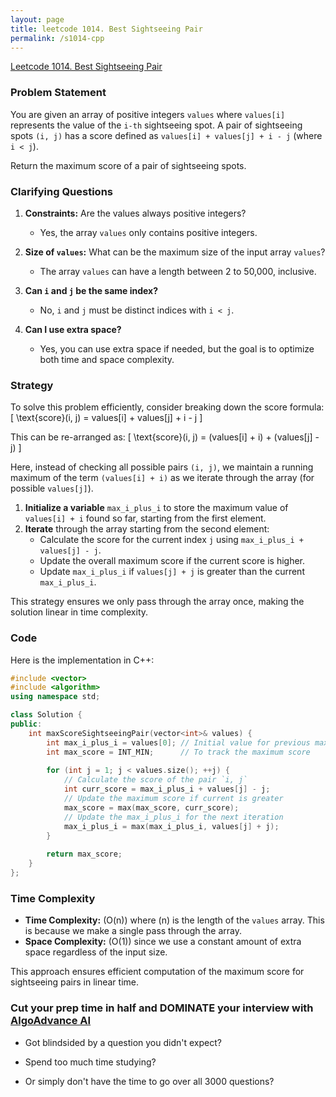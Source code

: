 ```yaml
---
layout: page
title: leetcode 1014. Best Sightseeing Pair
permalink: /s1014-cpp
---
```

[Leetcode 1014. Best Sightseeing Pair](https://algoadvance.github.io/algoadvance/l1014)
### Problem Statement

You are given an array of positive integers `values` where `values[i]` represents the value of the `i-th` sightseeing spot. A pair of sightseeing spots `(i, j)` has a score defined as `values[i] + values[j] + i - j` (where `i < j`). 

Return the maximum score of a pair of sightseeing spots.

### Clarifying Questions

1. **Constraints:** Are the values always positive integers?
   - Yes, the array `values` only contains positive integers.
   
2. **Size of `values`:** What can be the maximum size of the input array `values`?
   - The array `values` can have a length between 2 to 50,000, inclusive.

3. **Can `i` and `j` be the same index?**
   - No, `i` and `j` must be distinct indices with `i < j`.

4. **Can I use extra space?**
   - Yes, you can use extra space if needed, but the goal is to optimize both time and space complexity.

### Strategy

To solve this problem efficiently, consider breaking down the score formula:
\[ \text{score}(i, j) = values[i] + values[j] + i - j \]

This can be re-arranged as:
\[ \text{score}(i, j) = (values[i] + i) + (values[j] - j) \]

Here, instead of checking all possible pairs `(i, j)`, we maintain a running maximum of the term `(values[i] + i)` as we iterate through the array (for possible `values[j]`).

1. **Initialize a variable** `max_i_plus_i` to store the maximum value of `values[i] + i` found so far, starting from the first element.
2. **Iterate** through the array starting from the second element:
   - Calculate the score for the current index `j` using `max_i_plus_i + values[j] - j`.
   - Update the overall maximum score if the current score is higher.
   - Update `max_i_plus_i` if `values[j] + j` is greater than the current `max_i_plus_i`.

This strategy ensures we only pass through the array once, making the solution linear in time complexity.

### Code

Here is the implementation in C++:

```cpp
#include <vector>
#include <algorithm>
using namespace std;

class Solution {
public:
    int maxScoreSightseeingPair(vector<int>& values) {
        int max_i_plus_i = values[0]; // Initial value for previous maximum `values[i] + i`
        int max_score = INT_MIN;      // To track the maximum score
        
        for (int j = 1; j < values.size(); ++j) {
            // Calculate the score of the pair `i, j`
            int curr_score = max_i_plus_i + values[j] - j;
            // Update the maximum score if current is greater
            max_score = max(max_score, curr_score);
            // Update the max_i_plus_i for the next iteration
            max_i_plus_i = max(max_i_plus_i, values[j] + j);
        }
        
        return max_score;
    }
};
```

### Time Complexity

- **Time Complexity:** \(O(n)\) where \(n\) is the length of the `values` array. This is because we make a single pass through the array.
- **Space Complexity:** \(O(1)\) since we use a constant amount of extra space regardless of the input size.

This approach ensures efficient computation of the maximum score for sightseeing pairs in linear time.


### Cut your prep time in half and DOMINATE your interview with [AlgoAdvance AI](https://algoAdvance.com)

- Got blindsided by a question you didn't expect?

- Spend too much time studying?

- Or simply don't have the time to go over all 3000 questions?

